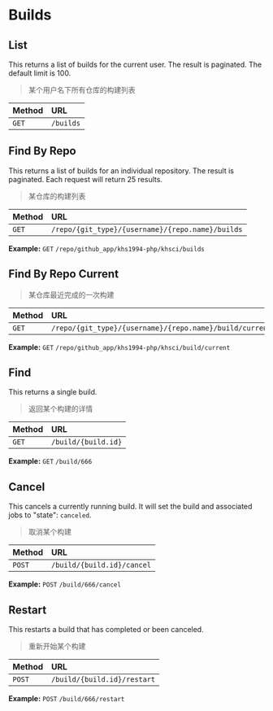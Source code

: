 # Builds

## List

This returns a list of builds for the current user. The result is paginated. The default limit is 100.

> 某个用户名下所有仓库的构建列表

| Method | URL       |
| :----- | :-------- |
| `GET`  | `/builds` |

## Find By Repo

This returns a list of builds for an individual repository. The result is paginated. Each request will return 25 results.

> 某仓库的构建列表

| Method | URL                                              |
| :----- | :----------------------------------------------- |
| `GET`  | `/repo/{git_type}/{username}/{repo.name}/builds` |

**Example:** `GET` `/repo/github_app/khs1994-php/khsci/builds`

## Find By Repo Current

> 某仓库最近完成的一次构建

| Method | URL                                                     |
| :----- | :-----------------------------------------------        |
| `GET`  | `/repo/{git_type}/{username}/{repo.name}/build/current` |

**Example:** `GET` `/repo/github_app/khs1994-php/khsci/build/current`

## Find

This returns a single build.

> 返回某个构建的详情

| Method | URL                 |
| :----- | :------------------ |
| `GET`  | `/build/{build.id}` |

**Example:** `GET` `/build/666`

## Cancel

This cancels a currently running build. It will set the build and associated jobs to "state": `canceled`.

> 取消某个构建

| Method  | URL                        |
| :-----  | :------------------------- |
| `POST`  | `/build/{build.id}/cancel` |

**Example:** `POST` `/build/666/cancel`

## Restart

This restarts a build that has completed or been canceled.

> 重新开始某个构建

| Method  | URL                         |
| :-----  | :-------------------------- |
| `POST`  | `/build/{build.id}/restart` |

**Example:** `POST` `/build/666/restart`
